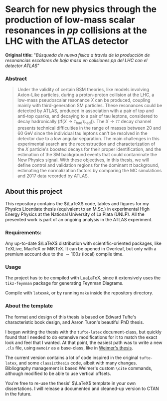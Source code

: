 # Search for new physics through the production of low-mass scalar resonances in $pp$ collisions at the LHC with the ATLAS detector

**Original title:** "_Búsqueda de nueva física a través de la producción de resonancias escalares de baja masa en colisiones pp del LHC con el detector ATLAS_"

### Abstract

> Under the validity of certain BSM theories, like models involving Axion-Like particles, during a proton-proton collision at the LHC, a low-mass pseudoscalar resonance $X$ can be produced, coupling mainly with third-generation SM particles. These resonances could be detected by ATLAS, produced in association with a pair of top and anti-top quarks, and decaying to a pair of tau leptons, considered to decay hadronically $(t\bar{t}(X \to \tau_{\text{had}} \tau_{\text{had}}))$. The $X \to \tau\tau$ decay channel presents technical difficulties in the range of masses between 20 and 60 GeV since the individual tau leptons can't be resolved in the detector due to a low angular separation. The main challenges in this experimental search are the reconstruction and characterization of the $X$ particle's boosted decays for their proper identification, and the estimation of the SM background events that could contaminate the New Physics signal. With these objectives, in this thesis, we will define control and validation regions for the dominant $t\bar{t}$ background, estimating the normalization factors by comparing the MC simulations and 2017 data recorded by ATLAS.






## About this project

This repository contains the $\LaTeX$ code, tables and figures for my Physics Licentiate thesis (equivalent to an M.Sc.) in experimental High Energy Physics at the National University of La Plata (UNLP). All the presented work is part of an ongoing analysis in the ATLAS experiment.

### Requirements:

Any up-to-date $\LaTeX$ distribution with scientific-oriented packages, like TeXLive, MacTeX or MiKTeX. It can be opened in Overleaf, but only with a premium account due to the $\sim 100s$ (local) compile time.

### Usage

The project has to be compiled with LuaLaTeX, since it extensively uses the `tikz-feynman` package for generating Feynman Diagrams.

Compile with `latexmk`, or by running `make` inside the repository directory.

### About the template

The format and design of this thesis is based on Edward Tufte's characteristic book design, and Aaron Turon's beautiful PhD thesis.

I began writting the thesis with the `tufte-latex` document-class, but quickly found that I needed to do extensive modifications for it to match the exact look and feel that I wanted. At that point, the easiest path was to write a new `.cls` file, using `memoir` as a base-class, like in [Weimer's thesis](https://github.com/pfasante/phd_thesis).

The current version contains a lot of code inspired in the original `tufte-latex`, and some `classicthesis` code, albeit with many changes. Bibliography management is based Weimer's custom `\cite` commands, although modified to be able to use vertical offsets.

You're free to re-use the thesis' $\LaTeX$ template in your own dissertations. I will release a documented and cleaned-up version to CTAN in the future.